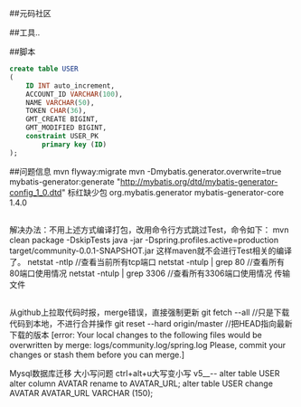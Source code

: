 ##元码社区


##工具..

##脚本
```sql
create table USER
(
	ID INT auto_increment,
	ACCOUNT_ID VARCHAR(100),
	NAME VARCHAR(50),
	TOKEN CHAR(36),
	GMT_CREATE BIGINT,
	GMT_MODIFIED BIGINT,
	constraint USER_PK
		primary key (ID)
);


```
##问题信息
mvn flyway:migrate
mvn -Dmybatis.generator.overwrite=true mybatis-generator:generate
 "http://mybatis.org/dtd/mybatis-generator-config_1_0.dtd" 标红缺少包
 <dependency>
             <groupId>org.mybatis.generator</groupId>
             <artifactId>mybatis-generator-core</artifactId>
             <version>1.4.0</version>
         </dependency>
##
##
解决办法：不用上述方式编译打包，改用命令行方式跳过Test，命令如下：
mvn clean package -DskipTests
java -jar -Dspring.profiles.active=production target/community-0.0.1-SNAPSHOT.jar
这样maven就不会进行Test相关的编译了。
netstat -ntlp   //查看当前所有tcp端口
netstat -ntulp | grep 80   //查看所有80端口使用情况
netstat -ntulp | grep 3306   //查看所有3306端口使用情况
传输文件
##
##
从github上拉取代码时报，merge错误，直接强制更新
git fetch --all //只是下载代码到本地，不进行合并操作
git reset --hard origin/master  //把HEAD指向最新下载的版本
[error: Your local changes to the following files would be overwritten by merge:
 	logs/community.log/spring.log
 Please, commit your changes or stash them before you can merge.]
 
 Mysql数据库迁移
 大小写问题
 ctrl+alt+u大写变小写
 v5__-- alter table USER alter column AVATAR rename to AVATAR_URL;
 alter table USER change AVATAR AVATAR_URL VARCHAR (150);
##
